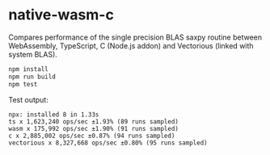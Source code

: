# native-wasm-c

Compares performance of the single precision BLAS saxpy routine between WebAssembly, TypeScript, C (Node.js addon) and Vectorious (linked with system BLAS).

```bash
npm install
npm run build
npm test
```

Test output:

```
npx: installed 8 in 1.33s
ts x 1,623,240 ops/sec ±1.93% (89 runs sampled)
wasm x 175,992 ops/sec ±1.90% (91 runs sampled)
c x 2,885,002 ops/sec ±0.87% (94 runs sampled)
vectorious x 8,327,668 ops/sec ±0.80% (95 runs sampled)
```
